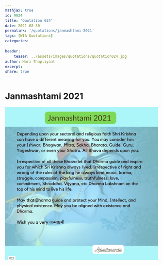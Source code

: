 ```yaml
---
mathjax: true
id: 9024
title: 'Quotation 024'
date: 2021-08-30
permalink: '/quotations/janmashtami-2021'
tags: [WIA Quotations] 
categories: 

header:
    teaser: ../assets/images/quotations/quotation024.jpg
author: Hari Thapliyaal 
excerpt:
share: true 
---
```


# Janmashtami 2021

![Janmashtami 2021](../assets/images/quotations/quotation024.jpg)

